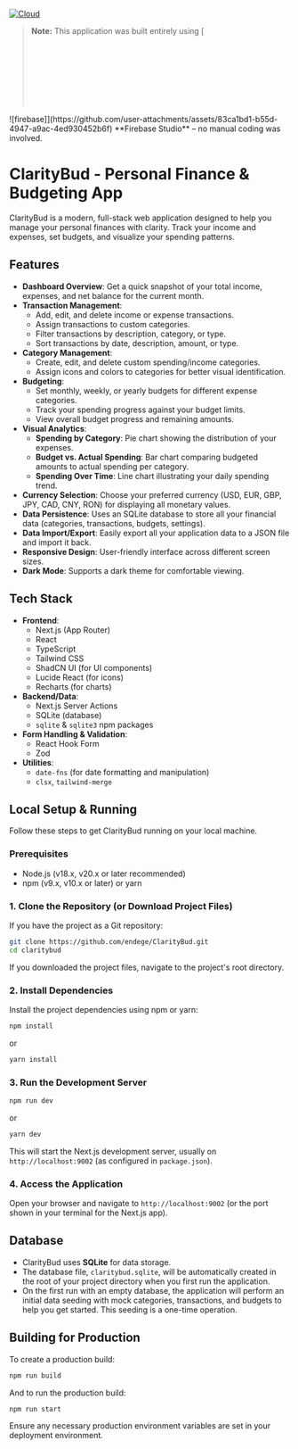 [![Cloud](https://img.shields.io/badge/Cloud-☁️-blue)](https://cloud.browser-use.com)
> **Note:** This application was built entirely using [<svg xmlns="http://www.w3.org/2000/svg" fill="none" viewBox="0 0 106 29">
<path d="M707.39 161.434C700.156 161.434 693.615 159.749 687.768 156.379C682.021 153.01 677.512 148.352 674.241 142.406C670.971 136.361 669.336 129.623 669.336 122.19C669.336 115.055 670.872 108.514 673.944 102.568C677.115 96.5234 681.525 91.7666 687.174 88.2981C692.822 84.7306 699.264 82.9468 706.498 82.9468C713.931 82.9468 720.372 84.5819 725.823 87.8522C731.372 91.1225 735.584 95.6811 738.458 101.528C741.332 107.276 742.769 113.915 742.769 121.447C742.769 122.339 742.719 123.231 742.62 124.123C742.521 125.014 742.471 125.51 742.471 125.609H685.687C686.183 132.348 688.611 137.551 692.971 141.217C697.332 144.884 702.286 146.717 707.836 146.717C716.359 146.717 722.899 142.753 727.458 134.825L741.431 141.515C738.16 147.56 733.602 152.415 727.755 156.082C722.007 159.65 715.219 161.434 707.39 161.434ZM726.12 113.123C725.922 110.744 725.129 108.316 723.742 105.839C722.354 103.361 720.174 101.28 717.201 99.5955C714.327 97.8117 710.71 96.9198 706.35 96.9198C701.494 96.9198 697.282 98.4063 693.714 101.379C690.246 104.352 687.868 108.267 686.579 113.123H726.12Z" fill="#5E5E5E"/>
<path d="M633.449 161.434C625.025 161.434 618.039 159.501 612.489 155.636C607.039 151.672 603.174 146.717 600.895 140.771L615.462 134.528C617.147 138.591 619.575 141.663 622.746 143.744C626.016 145.825 629.584 146.866 633.449 146.866C637.512 146.866 640.832 146.123 643.408 144.636C645.985 143.051 647.273 141.019 647.273 138.542C647.273 136.163 646.233 134.231 644.151 132.744C642.07 131.159 638.651 129.771 633.895 128.582L623.786 126.204C618.237 124.915 613.431 122.537 609.368 119.069C605.404 115.501 603.422 110.893 603.422 105.244C603.422 98.4063 606.246 93.0054 611.895 89.0414C617.543 84.9783 624.48 82.9468 632.705 82.9468C639.543 82.9468 645.588 84.3837 650.841 87.2576C656.192 90.1315 660.057 94.2937 662.435 99.7441L648.016 105.839C646.629 102.767 644.498 100.487 641.624 99.0009C638.75 97.5144 635.629 96.7711 632.26 96.7711C628.989 96.7711 626.115 97.5144 623.638 99.0009C621.16 100.388 619.922 102.271 619.922 104.65C619.922 106.731 620.764 108.415 622.449 109.704C624.232 110.992 627.007 112.082 630.773 112.974L641.773 115.65C649.205 117.532 654.755 120.406 658.422 124.271C662.088 128.037 663.922 132.596 663.922 137.947C663.922 142.307 662.584 146.271 659.908 149.839C657.332 153.406 653.715 156.231 649.057 158.312C644.498 160.393 639.296 161.434 633.449 161.434Z" fill="#5E5E5E"/>
<path d="M555.223 161.434C549.971 161.434 545.214 160.393 540.953 158.312C536.791 156.132 533.471 153.159 530.993 149.393C528.615 145.528 527.426 141.168 527.426 136.312C527.426 128.582 530.3 122.487 536.047 118.028C541.894 113.568 549.277 111.339 558.196 111.339C566.025 111.339 572.714 112.677 578.264 115.352V112.231C578.264 107.771 576.48 104.105 572.912 101.231C569.444 98.2576 565.232 96.7711 560.277 96.7711C552.746 96.7711 546.701 99.8432 542.142 105.987L529.656 97.3657C533.124 92.7081 537.435 89.1405 542.588 86.663C547.84 84.1855 553.737 82.9468 560.277 82.9468C571.079 82.9468 579.403 85.672 585.25 91.1225C591.196 96.4738 594.169 104.055 594.169 113.866V159.055H578.264V149.988H577.372C574.994 153.357 571.971 156.132 568.304 158.312C564.638 160.393 560.277 161.434 555.223 161.434ZM557.899 147.906C561.566 147.906 564.935 147.015 568.007 145.231C571.178 143.348 573.656 140.92 575.439 137.947C577.322 134.875 578.264 131.605 578.264 128.136C573.012 125.262 567.412 123.825 561.466 123.825C556.016 123.825 551.755 125.014 548.683 127.393C545.611 129.771 544.075 132.794 544.075 136.46C544.075 139.83 545.412 142.605 548.088 144.785C550.863 146.866 554.133 147.906 557.899 147.906Z" fill="#5E5E5E"/>
<path d="M486.618 161.433C481.266 161.433 476.46 160.294 472.199 158.014C468.037 155.735 464.915 152.861 462.834 149.393H461.942V159.055H446.482V52.6221H462.834V84.5816L461.942 94.8384H462.834C464.915 91.469 468.037 88.6447 472.199 86.3654C476.46 84.0861 481.266 82.9465 486.618 82.9465C492.96 82.9465 498.807 84.6312 504.158 88.0006C509.609 91.3699 513.92 96.0772 517.091 102.122C520.361 108.068 521.996 114.757 521.996 122.19C521.996 129.622 520.361 136.312 517.091 142.257C513.92 148.203 509.609 152.911 504.158 156.379C498.807 159.749 492.96 161.433 486.618 161.433ZM483.793 146.42C487.658 146.42 491.226 145.429 494.496 143.447C497.865 141.465 500.541 138.64 502.523 134.974C504.604 131.208 505.645 126.947 505.645 122.19C505.645 117.433 504.604 113.221 502.523 109.555C500.541 105.789 497.865 102.915 494.496 100.933C491.226 98.951 487.658 97.9601 483.793 97.9601C479.928 97.9601 476.311 98.951 472.942 100.933C469.672 102.915 466.996 105.739 464.915 109.406C462.933 113.073 461.942 117.334 461.942 122.19C461.942 127.046 462.933 131.307 464.915 134.974C466.996 138.64 469.672 141.465 472.942 143.447C476.311 145.429 479.928 146.42 483.793 146.42Z" fill="#5E5E5E"/>
<path d="M401.365 161.434C394.13 161.434 387.59 159.749 381.743 156.379C375.995 153.01 371.486 148.352 368.216 142.406C364.946 136.361 363.311 129.623 363.311 122.19C363.311 115.055 364.847 108.514 367.919 102.568C371.09 96.5234 375.5 91.7666 381.148 88.2981C386.797 84.7306 393.239 82.9468 400.473 82.9468C407.905 82.9468 414.347 84.5819 419.797 87.8522C425.347 91.1225 429.559 95.6811 432.432 101.528C435.306 107.276 436.743 113.915 436.743 121.447C436.743 122.339 436.694 123.231 436.595 124.123C436.495 125.014 436.446 125.51 436.446 125.609H379.662C380.157 132.348 382.585 137.551 386.946 141.217C391.306 144.884 396.261 146.717 401.811 146.717C410.333 146.717 416.874 142.753 421.432 134.825L435.405 141.515C432.135 147.56 427.577 152.415 421.73 156.082C415.982 159.65 409.194 161.434 401.365 161.434ZM420.095 113.123C419.896 110.744 419.104 108.316 417.716 105.839C416.329 103.361 414.149 101.28 411.176 99.5955C408.302 97.8117 404.685 96.9198 400.324 96.9198C395.468 96.9198 391.257 98.4063 387.689 101.379C384.221 104.352 381.842 108.267 380.554 113.123H420.095Z" fill="#5E5E5E"/>
<path d="M317.93 85.3252H333.389V96.3252H334.281C335.867 92.5595 338.741 89.4378 342.903 86.9603C347.065 84.3838 351.326 83.0955 355.687 83.0955C359.254 83.0955 362.178 83.591 364.457 84.582V101.677C361.087 99.9919 357.322 99.1496 353.16 99.1496C347.808 99.1496 343.299 101.231 339.632 105.393C336.065 109.456 334.281 114.46 334.281 120.406V159.055H317.93V85.3252Z" fill="#5E5E5E"/>
<path d="M294.594 72.8384C291.522 72.8384 288.896 71.7979 286.715 69.7168C284.634 67.5366 283.594 64.9105 283.594 61.8384C283.594 58.7663 284.634 56.1897 286.715 54.1087C288.896 51.9285 291.522 50.8384 294.594 50.8384C297.666 50.8384 300.242 51.9285 302.324 54.1087C304.504 56.1897 305.594 58.7663 305.594 61.8384C305.594 64.9105 304.504 67.5366 302.324 69.7168C300.242 71.7979 297.666 72.8384 294.594 72.8384ZM286.418 85.325H302.769V159.055H286.418V85.325Z" fill="#5E5E5E"/>
<path d="M211.938 52.6221H276.6V68.5275H228.586V99.1492H271.843V114.906H228.586V159.055H211.938V52.6221Z" fill="#5E5E5E"/>
<path d="M51.2275 191.109C59.4031 194.399 68.2727 196.352 77.5857 196.677C90.1896 197.117 102.175 194.511 112.89 189.561C100.041 184.513 88.4043 177.131 78.4729 167.952C72.0352 178.26 62.5135 186.401 51.2275 191.109Z" fill="#FF9100"/>
<path d="M78.4711 167.955C55.8006 146.988 42.0477 116.641 43.21 83.3558C43.2478 82.2749 43.3048 81.1947 43.3715 80.1148C39.3113 79.0647 35.0725 78.4239 30.7103 78.2716C24.4663 78.0535 18.4195 78.8279 12.7108 80.4355C6.659 91.0365 3.00696 103.2 2.552 116.228C1.37785 149.852 21.7254 179.231 51.2257 191.112C62.5117 186.404 72.0331 178.272 78.4711 167.955Z" fill="#FFC400"/>
<path d="M78.472 167.954C83.7428 159.519 86.9386 149.63 87.3106 138.976C88.2893 110.95 69.4486 86.8412 43.3725 80.1137C43.3058 81.1936 43.2487 82.2738 43.211 83.3547C42.0486 116.64 55.8015 146.987 78.472 167.954Z" fill="#FF9100"/>
<path d="M84.3945 1.33524C69.5432 13.233 57.8158 28.9212 50.7205 46.9936C46.6583 57.3453 44.1056 68.4647 43.3603 80.1206C69.4365 86.8481 88.2772 110.957 87.2985 138.983C86.9264 149.637 83.7213 159.516 78.4599 167.961C88.391 177.149 100.028 184.522 112.877 189.57C138.667 177.649 156.965 151.996 158.025 121.654C158.711 101.995 151.158 84.4744 140.485 69.6852C129.214 54.0442 84.3945 1.33524 84.3945 1.33524Z" fill="#DD2C00"/>
</svg>![firebase]](https://github.com/user-attachments/assets/83ca1bd1-b55d-4947-a9ac-4ed930452b6f) **Firebase Studio** – no manual coding was involved.

# ClarityBud - Personal Finance & Budgeting App

ClarityBud is a modern, full-stack web application designed to help you manage your personal finances with clarity. Track your income and expenses, set budgets, and visualize your spending patterns.

## Features

*   **Dashboard Overview**: Get a quick snapshot of your total income, expenses, and net balance for the current month.
*   **Transaction Management**:
    *   Add, edit, and delete income or expense transactions.
    *   Assign transactions to custom categories.
    *   Filter transactions by description, category, or type.
    *   Sort transactions by date, description, amount, or type.
*   **Category Management**:
    *   Create, edit, and delete custom spending/income categories.
    *   Assign icons and colors to categories for better visual identification.
*   **Budgeting**:
    *   Set monthly, weekly, or yearly budgets for different expense categories.
    *   Track your spending progress against your budget limits.
    *   View overall budget progress and remaining amounts.
*   **Visual Analytics**:
    *   **Spending by Category**: Pie chart showing the distribution of your expenses.
    *   **Budget vs. Actual Spending**: Bar chart comparing budgeted amounts to actual spending per category.
    *   **Spending Over Time**: Line chart illustrating your daily spending trend.
*   **Currency Selection**: Choose your preferred currency (USD, EUR, GBP, JPY, CAD, CNY, RON) for displaying all monetary values.
*   **Data Persistence**: Uses an SQLite database to store all your financial data (categories, transactions, budgets, settings).
*   **Data Import/Export**: Easily export all your application data to a JSON file and import it back.
*   **Responsive Design**: User-friendly interface across different screen sizes.
*   **Dark Mode**: Supports a dark theme for comfortable viewing.

## Tech Stack

*   **Frontend**:
    *   Next.js (App Router)
    *   React
    *   TypeScript
    *   Tailwind CSS
    *   ShadCN UI (for UI components)
    *   Lucide React (for icons)
    *   Recharts (for charts)
*   **Backend/Data**:
    *   Next.js Server Actions
    *   SQLite (database)
    *   `sqlite` & `sqlite3` npm packages
*   **Form Handling & Validation**:
    *   React Hook Form
    *   Zod
*   **Utilities**:
    *   `date-fns` (for date formatting and manipulation)
    *   `clsx`, `tailwind-merge`

## Local Setup & Running

Follow these steps to get ClarityBud running on your local machine.

### Prerequisites

*   Node.js (v18.x, v20.x or later recommended)
*   npm (v9.x, v10.x or later) or yarn

### 1. Clone the Repository (or Download Project Files)

If you have the project as a Git repository:
```bash
git clone https://github.com/endege/ClarityBud.git
cd claritybud
```
If you downloaded the project files, navigate to the project's root directory.

### 2. Install Dependencies

Install the project dependencies using npm or yarn:
```bash
npm install
```
or
```bash
yarn install
```

### 3. Run the Development Server

```bash
npm run dev
```
or
```bash
yarn dev
```
This will start the Next.js development server, usually on `http://localhost:9002` (as configured in `package.json`).

### 4. Access the Application

Open your browser and navigate to `http://localhost:9002` (or the port shown in your terminal for the Next.js app).

## Database

*   ClarityBud uses **SQLite** for data storage.
*   The database file, `claritybud.sqlite`, will be automatically created in the root of your project directory when you first run the application.
*   On the first run with an empty database, the application will perform an initial data seeding with mock categories, transactions, and budgets to help you get started. This seeding is a one-time operation.

## Building for Production

To create a production build:
```bash
npm run build
```
And to run the production build:
```bash
npm run start
```
Ensure any necessary production environment variables are set in your deployment environment.

```

